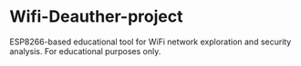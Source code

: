 # Wifi-Deauther-project
ESP8266-based educational tool for WiFi network exploration and security analysis. For educational purposes only.
